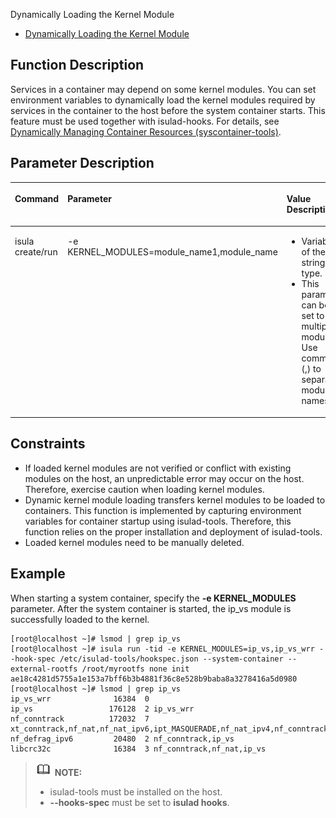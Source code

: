 Dynamically Loading the Kernel Module

- [Dynamically Loading the Kernel Module](#dynamically-loading-the-kernel-module)


## Function Description

Services in a container may depend on some kernel modules. You can set environment variables to dynamically load the kernel modules required by services in the container to the host before the system container starts. This feature must be used together with isulad-hooks. For details, see  [Dynamically Managing Container Resources \(syscontainer-tools\)](dynamically-managing-container-resources-(syscontainer-tools).md).

## Parameter Description


<table><thead align="left"><tr id="en-us_topic_0182200838_row1569373816419"><th class="cellrowborder" valign="top" width="20.22%" id="mcps1.1.4.1.1"><p id="en-us_topic_0182200838_p106936387415"><a name="en-us_topic_0182200838_p106936387415"></a><a name="en-us_topic_0182200838_p106936387415"></a><strong id="b1777818525556"><a name="b1777818525556"></a><a name="b1777818525556"></a>Command</strong></p>
</th>
<th class="cellrowborder" valign="top" width="51.910000000000004%" id="mcps1.1.4.1.2"><p id="en-us_topic_0182200838_p15693173814112"><a name="en-us_topic_0182200838_p15693173814112"></a><a name="en-us_topic_0182200838_p15693173814112"></a><strong id="b143109549554"><a name="b143109549554"></a><a name="b143109549554"></a>Parameter</strong></p>
</th>
<th class="cellrowborder" valign="top" width="27.87%" id="mcps1.1.4.1.3"><p id="en-us_topic_0182200838_p867912565112"><a name="en-us_topic_0182200838_p867912565112"></a><a name="en-us_topic_0182200838_p867912565112"></a><strong id="b11317195635512"><a name="b11317195635512"></a><a name="b11317195635512"></a>Value Description</strong></p>
</th>
</tr>
</thead>
<tbody><tr id="en-us_topic_0182200838_row12693163810415"><td class="cellrowborder" valign="top" width="20.22%" headers="mcps1.1.4.1.1 "><p id="en-us_topic_0182200838_p66931838134110"><a name="en-us_topic_0182200838_p66931838134110"></a><a name="en-us_topic_0182200838_p66931838134110"></a>isula create/run</p>
</td>
<td class="cellrowborder" valign="top" width="51.910000000000004%" headers="mcps1.1.4.1.2 "><p id="en-us_topic_0182200838_p20308121310422"><a name="en-us_topic_0182200838_p20308121310422"></a><a name="en-us_topic_0182200838_p20308121310422"></a>-e KERNEL_MODULES=module_name1,module_name</p>
</td>
<td class="cellrowborder" valign="top" width="27.87%" headers="mcps1.1.4.1.3 "><a name="en-us_topic_0182200838_ul10878831151214"></a><a name="en-us_topic_0182200838_ul10878831151214"></a><ul id="en-us_topic_0182200838_ul10878831151214"><li>Variable of the string type.</li><li>This parameter can be set to multiple modules. Use commas (,) to separate module names.</li></ul>
</td>
</tr>
</tbody>
</table>

## Constraints

-   If loaded kernel modules are not verified or conflict with existing modules on the host, an unpredictable error may occur on the host. Therefore, exercise caution when loading kernel modules.
-   Dynamic kernel module loading transfers kernel modules to be loaded to containers. This function is implemented by capturing environment variables for container startup using isulad-tools. Therefore, this function relies on the proper installation and deployment of isulad-tools.
-   Loaded kernel modules need to be manually deleted.

## Example

When starting a system container, specify the  **-e KERNEL\_MODULES**  parameter. After the system container is started, the ip\_vs module is successfully loaded to the kernel.

```
[root@localhost ~]# lsmod | grep ip_vs
[root@localhost ~]# isula run -tid -e KERNEL_MODULES=ip_vs,ip_vs_wrr --hook-spec /etc/isulad-tools/hookspec.json --system-container --external-rootfs /root/myrootfs none init
ae18c4281d5755a1e153a7bff6b3b4881f36c8e528b9baba8a3278416a5d0980
[root@localhost ~]# lsmod | grep ip_vs
ip_vs_wrr              16384  0
ip_vs                 176128  2 ip_vs_wrr
nf_conntrack          172032  7 xt_conntrack,nf_nat,nf_nat_ipv6,ipt_MASQUERADE,nf_nat_ipv4,nf_conntrack_netlink,ip_vs
nf_defrag_ipv6         20480  2 nf_conntrack,ip_vs
libcrc32c              16384  3 nf_conntrack,nf_nat,ip_vs
```

>![](public_sys-resources/icon-note.gif) **NOTE:**   
>-   isulad-tools must be installed on the host.  
>-   **--hooks-spec**  must be set to  **isulad hooks**.  

